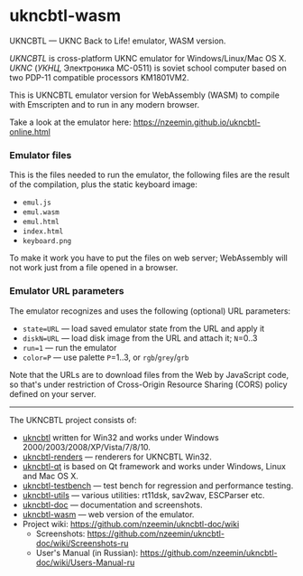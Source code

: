 # ukncbtl-wasm
UKNCBTL — UKNC Back to Life! emulator, WASM version.

*UKNCBTL* is cross-platform UKNC emulator for Windows/Linux/Mac OS X.
*UKNC* (*УКНЦ*, Электроника МС-0511) is soviet school computer based on two PDP-11 compatible processors KM1801VM2.

This is UKNCBTL emulator version for WebAssembly (WASM) to compile with Emscripten and to run in any modern browser.

Take a look at the emulator here:
https://nzeemin.github.io/ukncbtl-online.html

### Emulator files
This is the files needed to run the emulator, the following files are the result of the compilation, plus the static keyboard image:
* `emul.js`
* `emul.wasm`
* `emul.html`
* `index.html`
* `keyboard.png`

To make it work you have to put the files on web server; WebAssembly will not work just from a file opened in a browser.

### Emulator URL parameters
The emulator recognizes and uses the following (optional) URL parameters:
* `state=URL` — load saved emulator state from the URL and apply it
* `diskN=URL` — load disk image from the URL and attach it; `N`=0..3
* `run=1` — run the emulator
* `color=P` — use palette `P`=1..3, or `rgb`/`grey`/`grb`

Note that the URLs are to download files from the Web by JavaScript code, so that's under restriction of Cross-Origin Resource Sharing (CORS) policy defined on your server.

-----
The UKNCBTL project consists of:
* [ukncbtl](https://github.com/nzeemin/ukncbtl/) written for Win32 and works under Windows 2000/2003/2008/XP/Vista/7/8/10.
* [ukncbtl-renders](https://github.com/nzeemin/ukncbtl-renders/) — renderers for UKNCBTL Win32.
* [ukncbtl-qt](https://github.com/nzeemin/ukncbtl-qt/) is based on Qt framework and works under Windows, Linux and Mac OS X.
* [ukncbtl-testbench](https://github.com/nzeemin/ukncbtl-testbench/) — test bench for regression and performance testing.
* [ukncbtl-utils](https://github.com/nzeemin/ukncbtl-utils/) — various utilities: rt11dsk, sav2wav, ESCParser etc.
* [ukncbtl-doc](https://github.com/nzeemin/ukncbtl-doc/) — documentation and screenshots.
* [ukncbtl-wasm](https://github.com/nzeemin/ukncbtl-wasm/) — web version of the emulator.
* Project wiki: https://github.com/nzeemin/ukncbtl-doc/wiki
  * Screenshots: https://github.com/nzeemin/ukncbtl-doc/wiki/Screenshots-ru
  * User's Manual (in Russian): https://github.com/nzeemin/ukncbtl-doc/wiki/Users-Manual-ru
